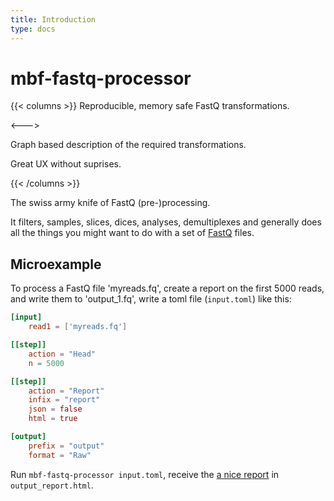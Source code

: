 ```yaml
---
title: Introduction
type: docs
---
```


# mbf-fastq-processor

{{< columns >}}
Reproducible, memory safe FastQ transformations.

<--->

Graph based description of the required transformations.

Great UX without suprises.



{{< /columns >}}

The swiss army knife of FastQ (pre-)processing.

It filters, samples, slices, dices, analyses, demultiplexes and generally
does all the things you might want to do with a set of [FastQ](https://en.wikipedia.org/wiki/FASTQ_format) files.

## Microexample

To process a FastQ file 'myreads.fq', create a report on the first 5000 reads,
and write them to 'output_1.fq', write a toml file (`input.toml`) like this:

```toml
[input]
    read1 = ['myreads.fq']

[[step]]
    action = "Head"
    n = 5000

[[step]]
    action = "Report"
    infix = "report"
    json = false
    html = true 

[output]
    prefix = "output"
    format = "Raw"
```

Run ```mbf-fastq-processor input.toml```, receive the [a nice report](./html/example_report.html) in `output_report.html`.



